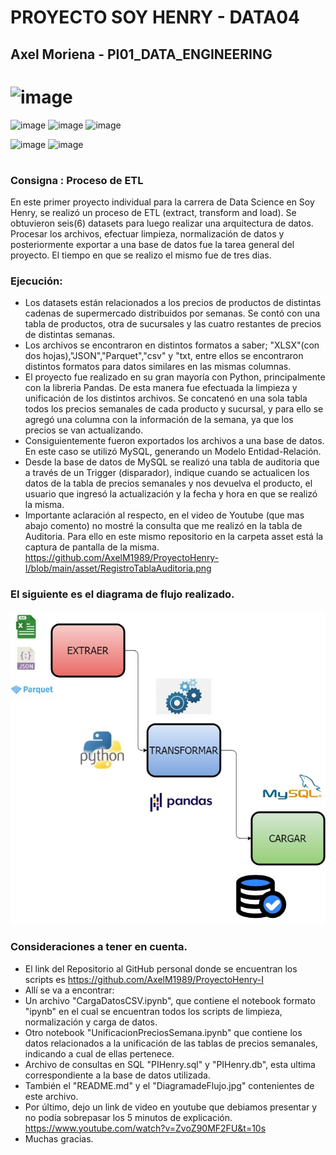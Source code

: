 # PROYECTO SOY HENRY - DATA04
 ## Axel Moriena - PI01_DATA_ENGINEERING
 
 # ![image](https://user-images.githubusercontent.com/103937102/198365590-3fa64810-735a-49c5-982e-16cb75010585.png)
 

![image](https://user-images.githubusercontent.com/103937102/198366307-6021ce6b-6c6a-44db-99a8-26b59ee03b96.png)
![image](https://user-images.githubusercontent.com/103937102/198367543-b87e0cee-4791-432f-ae78-6b1143245b81.png)
![image](https://user-images.githubusercontent.com/103937102/198367300-635ff09a-de21-4bee-ba7e-6e6d33538114.png)

![image](https://user-images.githubusercontent.com/103937102/198214481-cc721b8b-75dc-49a0-8763-86af158242cd.png)
![image](https://user-images.githubusercontent.com/103937102/198214658-cc3f4e0c-4599-4e3b-94f2-f69021d550bb.png) 




 

 #
 
### Consigna : Proceso de ETL 

En este primer proyecto individual para la carrera de Data Science en Soy Henry, se realizó un proceso de ETL (extract, transform and load). Se obtuvieron seis(6) datasets para luego realizar una arquitectura de datos. 
Procesar los archivos, efectuar limpieza, normalización de datos y posteriormente exportar a una base de datos fue la tarea general del proyecto.
El tiempo en que se realizo el mismo fue de tres dias.

### Ejecución:
* Los datasets están relacionados a los precios de productos de distintas cadenas de supermercado distribuidos por semanas. Se contó con una tabla de productos, otra de sucursales y las cuatro restantes de precios de distintas semanas.
* Los archivos se encontraron en distintos formatos a saber; "XLSX"(con dos hojas),"JSON","Parquet","csv" y "txt, entre ellos se encontraron distintos formatos para datos similares en las mismas columnas.
* El proyecto fue realizado en su gran mayoría con Python, principalmente con la libreria Pandas. De esta manera fue efectuada la limpieza y unificación de los distintos archivos. Se concatenó en una sola tabla todos los precios semanales de cada producto y sucursal, y para ello se agregó una columna con la información de la semana, ya que los precios se van actualizando.
* Consiguientemente fueron exportados los archivos a una base de datos. En este caso se utilizó MySQL, generando un Modelo Entidad-Relación. 
* Desde la base de datos de MySQL se realizó una tabla de auditoria que a través de un Trigger (disparador), indique cuando se actualicen los datos de la tabla de precios semanales y nos devuelva el producto, el usuario que ingresó la actualización y la fecha y hora en que se realizó la misma.
* Importante aclaración al respecto, en el video de Youtube (que mas abajo comento) no mostré la consulta que me realizó en la tabla de Auditoria. Para ello en este mismo repositorio en la carpeta asset está la captura de pantalla de la misma.
https://github.com/AxelM1989/ProyectoHenry-I/blob/main/asset/RegistroTablaAuditoria.png


### El siguiente es el diagrama de flujo realizado.
![image](https://github.com/AxelM1989/ProyectoHenry-I/blob/main/DiagramaDeFlujo.jpg)


### Consideraciones a tener en cuenta.

* El link del Repositorio al GitHub personal donde se encuentran los scripts es https://github.com/AxelM1989/ProyectoHenry-I
* Allí se va a encontrar:
* Un archivo "CargaDatosCSV.ipynb", que contiene el notebook formato "ipynb" en el cual se encuentran todos los scripts de limpieza, normalización y carga de datos.
* Otro notebook "UnificacionPreciosSemana.ipynb" que contiene los datos relacionados a la unificación de las tablas de precios semanales, indicando a cual de ellas pertenece.
* Archivo de consultas en SQL "PIHenry.sql" y "PIHenry.db", esta ultima correspondiente a la base de datos utilizada.
* También el "README.md" y el "DiagramadeFlujo.jpg" contenientes de este archivo.
* Por último, dejo un link de video en youtube que debiamos presentar y no podía sobrepasar los 5 minutos de explicación. https://www.youtube.com/watch?v=ZvoZ90MF2FU&t=10s
* Muchas gracias.




